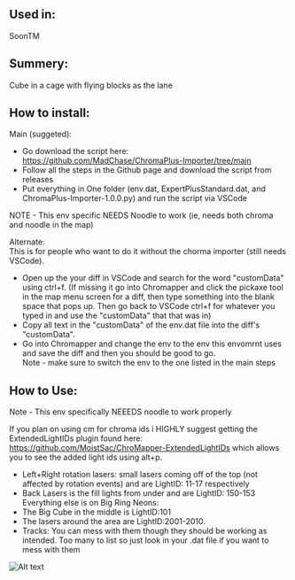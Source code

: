 ## Used in:  
SoonTM 

## Summery:  
Cube in a cage with flying blocks as the lane

## How to install:  
Main (suggeted):    
- Go download the script here: https://github.com/MadChase/ChromaPlus-Importer/tree/main  
- Follow all the steps in the Github page and download the script from releases  
- Put everything in One folder (env.dat, ExpertPlusStandard.dat, and ChromaPlus-Importer-1.0.0.py) and run the script via VSCode
  
NOTE - This env specific NEEDS Noodle to work (ie, needs both chroma and noodle in the map)   

Alternate:    
This is for people who want to do it without the chorma importer (still needs VSCode).    
- Open up the your diff in VSCode and search for the word "customData" using ctrl+f.
(If missing it go into Chromapper and click the pickaxe tool in the map menu screen for a diff, then type something into the blank space that pops up. Then go back to VSCode ctrl+f for whatever you typed in and use the "customData" that that was in)    
- Copy all text in the "customData" of the env.dat file into the diff's "customData".    
- Go into Chromapper and change the env to the env this envomrnt uses and save the diff and then you should be good to go.      
Note - make sure to switch the env to the one listed in the main steps


## How to Use:  
Note - This env specifically NEEEDS noodle to work properly    

If you plan on using cm for chroma ids i HIGHLY suggest getting the ExtendedLightIDs plugin found here: https://github.com/MoistSac/ChroMapper-ExtendedLightIDs which allows you to see the added light ids using alt+p.  

- Left+Right rotation lasers: small lasers coming off of the top (not affected by rotation events) and are LightID: 11-17 respectively    
- Back Lasers is the fill lights from under and are LightID: 150-153    
Everything else is on Big Ring Neons:    
- The Big Cube in the middle is LightID:101    
- The lasers around the area are LightID:2001-2010.    
- Tracks: You can mess with them though they should be working as intended. Too many to list so just look in your .dat file if you want to mess with them   


![Alt text](PIC.png)




